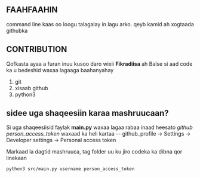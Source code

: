 ## FAAHFAAHIN
command line kaas oo loogu talagalay in lagu arko. qeyb kamid ah xogtaada githubka

## CONTRIBUTION
Qofkasta ayaa a furan inuu kusoo daro wixii **Fikradiisa** ah
Balse si aad code ka u bedeshid waxaa lagaaga baahanyahay
  1. git
  2. xisaab github
  3. python3

## sidee uga shaqeesiin karaa mashruucaan?
Si uga shaqeesiisid faylak **main.py** waxaa lagaa rabaa inaad heesato *github person_access_token*
  waxaad ka heli kartaa -- github_profile -> Settings -> Developer settings -> Personal access token

Markaad la dagtid mashruuca, tag folder uu ku jiro codeka ka dibna qor linekaan

```sh
python3 src/main.py username person_access_token
```

